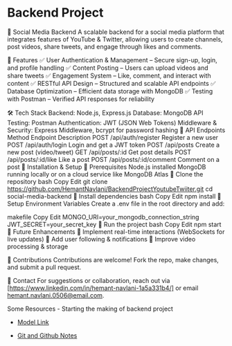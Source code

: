 # Backend Project 

📢 Social Media Backend
A scalable backend for a social media platform that integrates features of YouTube & Twitter, allowing users to create channels, post videos, share tweets, and engage through likes and comments.

🚀 Features
✅ User Authentication & Management – Secure sign-up, login, and profile handling
✅ Content Posting – Users can upload videos and share tweets
✅ Engagement System – Like, comment, and interact with content
✅ RESTful API Design – Structured and scalable API endpoints
✅ Database Optimization – Efficient data storage with MongoDB
✅ Testing with Postman – Verified API responses for reliability

🛠️ Tech Stack
Backend: Node.js, Express.js
Database: MongoDB
API Testing: Postman
Authentication: JWT (JSON Web Tokens)
Middleware & Security: Express Middleware, bcrypt for password hashing
📸 API Endpoints
Method	Endpoint	Description
POST	/api/auth/register	Register a new user
POST	/api/auth/login	Login and get a JWT token
POST	/api/posts	Create a new post (video/tweet)
GET	/api/posts/:id	Get post details
POST	/api/posts/:id/like	Like a post
POST	/api/posts/:id/comment	Comment on a post
🎯 Installation & Setup
🔹 Prerequisites
Node.js installed
MongoDB running locally or on a cloud service like MongoDB Atlas
🔹 Clone the repository
bash
Copy
Edit
git clone https://github.com/HemantNavlani/BackendProjectYoutubeTwiiter.git
cd social-media-backend
🔹 Install dependencies
bash
Copy
Edit
npm install
🔹 Setup Environment Variables
Create a .env file in the root directory and add:

makefile
Copy
Edit
MONGO_URI=your_mongodb_connection_string
JWT_SECRET=your_secret_key
🔹 Run the project
bash
Copy
Edit
npm start
📌 Future Enhancements
🔹 Implement real-time interactions (WebSockets for live updates)
🔹 Add user following & notifications
🔹 Improve video processing & storage

🙌 Contributions
Contributions are welcome! Fork the repo, make changes, and submit a pull request.

📩 Contact
For suggestions or collaboration, reach out via [https://www.linkedin.com/in/hemant-navlani-1a5a331b4/] or email hemant.navlani.0506@email.com.



Some Resources -
Starting the making of backend project

- [Model Link](https://app.eraser.io/workspace/YtPqZ1VogxGy1jzIDkzj)

- [Git and Github Notes](https://www.linkedin.com/posts/hiteshchoudhary_git-notes-activity-7123673324169101314-aDLv/?utm_source=share&utm_medium=member_ios)
